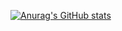 [![Anurag's GitHub stats](https://github-readme-stats.vercel.app/api?username=DanniDevv)](https://github.com/anuraghazra/github-readme-stats)
